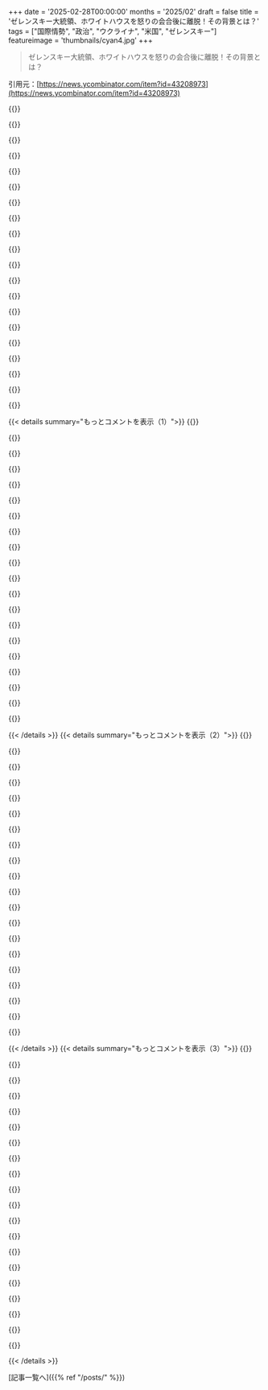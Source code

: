 +++
date = '2025-02-28T00:00:00'
months = '2025/02'
draft = false
title = 'ゼレンスキー大統領、ホワイトハウスを怒りの会合後に離脱！その背景とは？'
tags = ["国際情勢", "政治", "ウクライナ", "米国", "ゼレンスキー"]
featureimage = 'thumbnails/cyan4.jpg'
+++

> ゼレンスキー大統領、ホワイトハウスを怒りの会合後に離脱！その背景とは？

引用元：[https://news.ycombinator.com/item?id=43208973](https://news.ycombinator.com/item?id=43208973)

{{<matomeQuote body="今のヨーロッパのリーダーたちが自分たちの運命を自分たちで切り開かないなら、ほんとにアホだと思うわ。今週、彼らは米国の関税を回避するために土下座してる。もういい加減立ち上がって、アメリカがもう信頼できる同盟国じゃないって気付くべきなんだよ。アメリカの人々がこの男を二回も選んだってことから考えて、次の大統領もまたもっとひどいかもしれないし。" userName="basisword" createdAt="2025-02-28T21:26:08" color="#785bff">}}

{{<matomeQuote body="スウェーデンの政党のリーダーが非米国の核武装計画が必要だって言ったのが結構なニュースだね。60年代の核プログラムが解体された頃から考えると、こんなこと言うなんて想像もつかなかった。" userName="whizzter" createdAt="2025-03-01T08:42:34" color="#45d325">}}

{{<matomeQuote body="フランスとイギリスが核を持つ候補国だね。理想を言えばEUのレベルで調整してほしいけど、短期的には難しいだろうな。" userName="nickserv" createdAt="2025-03-01T09:13:07" color="">}}

{{<matomeQuote body="これは新しい考えじゃないけど、フランスは他国に核兵器の費用を出させたいけど、自分たちの管理は手放したくないんだ。こうなると、他の国も核を持とうとするだろうね。シンプルな核を作るのは、核物質があればそんなに難しくないし、欧州は持ってるから。" userName="lukan" createdAt="2025-03-01T09:18:49" color="#ff33a1">}}

{{<matomeQuote body="スウェーデンは次のフランスの大統領が極右になる可能性が高いのに、フランスの核を買いたいと思うかな？" userName="wood_spirit" createdAt="2025-03-01T12:19:22" color="">}}

{{<matomeQuote body="スウェーデンやドイツも数年後には極右政府になる可能性があるから、これは別の問題だけど、繋がりはあるよね。ナチスに核を持たれるのは最悪だから。" userName="lukan" createdAt="2025-03-01T12:34:31" color="">}}

{{<matomeQuote body="フランスがスウェーデンの核兵器プログラムを再開させないようにできれば、40年後にスウェーデンとの核戦争の心配もなくなる。ドローンもあるし、核を使った後の国の将軍たちは降伏する理由がなくなるから、見込みのない話だけど。" userName="kragen" createdAt="2025-03-01T10:38:49" color="">}}

{{<matomeQuote body="核は国を滅ぼすわけじゃないし、攻撃された側も核を持ってたらどうなるか、もう言われてることだと思う。" userName="redeux" createdAt="2025-03-01T12:18:30" color="">}}

{{<matomeQuote body="”国を滅ぼす”ってどういう意味？土を蒸発させるの？特に放射能があったら、地下の将軍たちは家に帰りたくないと思うよ。" userName="kragen" createdAt="2025-03-01T12:55:29" color="">}}

{{<matomeQuote body="核は全体としてほとんど効果がなくて、核攻撃された国やメルトダウンされた国を考えればわかるよ。" userName="thaumasiotes" createdAt="2025-03-01T19:26:40" color="">}}

{{<matomeQuote body="＞ヨーロッパのリーダーたちがこれを見て、自分たちの運命を自分たちでコントロールしようとしないなら、馬鹿だよな。あれだけ工業が減っても、原発を破壊して、ロシアからの天然ガスに頼ることが理解できんのは不思議だ。" userName="hintymad" createdAt="2025-02-28T23:34:46" color="#ff5c5c">}}

{{<matomeQuote body="ヨーロッパは原発から20％以上の電力を生産してるし、ドイツの早すぎた原発閉鎖は結果的に誤りだったとはいえ、再生可能エネルギーの成長を見れば、いずれ原発は重要でなくなるだろう。真のエネルギー独立のためには。この課題は解決できる方法が多い。" userName="thesumofall" createdAt="2025-03-01T07:24:49" color="#785bff">}}

{{<matomeQuote body="＞ドイツが早く原発を閉鎖したのは誤りって、みんなその時点で知ってたことだろ。外部の独裁者に依存するリスクを背負って、原発を悪化させる意図的な選択だった。" userName="CrossVR" createdAt="2025-03-01T07:38:02" color="">}}

{{<matomeQuote body="ドイツは再生可能エネルギーに1兆ユーロも使ったのに、EUで最も高い電気代になり、フランスよりも多く排出してる。再生可能エネルギーは大規模で機能しないことを認めるべきだ。" userName="Saline9515" createdAt="2025-03-01T10:19:06" color="">}}

{{<matomeQuote body="原発を閉鎖してロシアからの天然ガスを受け入れたドイツ首相の行動を調べてみろ。これは「ヨーロッパ」が受け入れたわけじゃなく、典型的な利益誘導だ。" userName="cco" createdAt="2025-03-01T06:45:32" color="#45d325">}}

{{<matomeQuote body="そのメルケルがやった典型的な利益誘導って具体的には何だ？" userName="theyinwhy" createdAt="2025-03-01T07:09:44" color="">}}

{{<matomeQuote body="最近考えてたんだが、EUがUSDを離れていく可能性もある。これはUSDとアメリカの基盤を弱めることにつながる。彼らはすでにBRICと取引してるし、暗号通貨（たぶんBitcoin）があったら、一つの通貨が力を持つのを防ぐ可能性があるんだ。" userName="pedalpete" createdAt="2025-02-28T23:05:33" color="#38d3d3">}}

{{<matomeQuote body="そのような基軸通貨の利点は、大きな赤字を出す能力にあるが、これは産業基盤の喪失につながる二律背反だ。中国との大規模な非核紛争では、我々はWWIIのドイツのように負けるだろう。" userName="01100011" createdAt="2025-03-01T07:32:23" color="">}}

{{<matomeQuote body="大規模な非核紛争なんて存在しないよ。" userName="whatshisface" createdAt="2025-03-01T08:08:53" color="">}}

{{<matomeQuote body="私はアメリカ市民として、トランプに投票した人たちに驚いてる。これほど弱い大統領は見たことがない。自己造成の傷をもたらす自体を心配している。この政権は、強さを理解できない人たちのための自滅に見える。" userName="epistasis" createdAt="2025-03-01T00:54:15" color="#ff5c5c">}}

{{< details summary="もっとコメントを表示（1）">}}
{{<matomeQuote body="アメリカ市民としてトランプに投票した人たちに憤りを感じてるけど、他の考えを持つ人が道徳的に劣っているとは思わんよ。これじゃ説得力もなくなるしな。強さを理解してない奴らに、自分の行政が自己破壊しつつあるってこと分からんのか？それに、前の大統領はどんどん職務を果たせなくなったし、アフガン撤退の incompetence はトランプがロシアに攻撃を呼び寄せるきっかけになった。バイデンはAIについて鋭く規制しようとして、小規模な会社だけ残す路線にしたんだ。" userName="JPKab" createdAt="2025-03-01T02:42:23" color="">}}

{{<matomeQuote body="JPの答えは結論を急ぎすぎて、名前を呼ぶ批判ばかり。Epiはただ”彼は恐れている”と言っただけで、トランプに投票した人を劣っていると言ったわけじゃないから。バイデンは確かに役立たずのリーダーだが、それだけじゃ対立側が良くなってるわけじゃないし、せいぜい最小限の被害しか出してない。AIに関してのバイデンの意見には賛同できないが、中国のAIの進展を見るに、進行を止める力はなかった。" userName="pedalpete" createdAt="2025-03-01T03:45:12" color="">}}

{{<matomeQuote body="Marc Andreesenはトランプを支援するのはバイデン政権の官僚たちと会った後だった。彼らは厳しく規制された数社のAI企業のみを許可するという約束をしたから、強く反発して支持を変えたんだ。a16zの投資のほとんどはクリプトと一部のAIに集中しているし、Andreesenはクリプトが厳しく規制されるのは嫌ってる。" userName="hello_moto" createdAt="2025-03-01T05:35:05" color="">}}

{{<matomeQuote body="トランプが嫌いな理由は、完全にプロパガンダに洗脳されてないから。正直、トランプ支持の意見には我慢できない。彼が多くの人を死なせるつもりだから、アメリカ人であることが恥ずかしい。歴史の流れを見誤ってるよ。" userName="junon" createdAt="2025-03-01T07:27:14" color="">}}

{{<matomeQuote body="NATO加盟国に軍事費を増やすようお願いするのは、長らくアメリカの方針だったが、ウクライナ戦争がきっかけでやっと行動に移された。確かに、NATOの憲章には2％のGDPを軍事に使うべきと明記されてるけど、実際には無視されがちだった。そもそもウクライナはNATOに入ってないし、ブダペスト覚書を参照するならフランスとイギリスも署名しているんだから、アメリカの貢献は無視できない。" userName="ApolloFortyNine" createdAt="2025-03-01T06:32:11" color="#45d325">}}

{{<matomeQuote body="NATOの憲章には「軍事にGDPの最小2％を費やす」とは書かれてないよ。元々は2006年に初めて言及されたし、みんなで2％を目指そうと合意したのは2014年だ。10年で目指すようにしたが、大半の国がそれに従ったわけではない。" userName="Epa095" createdAt="2025-03-01T08:11:23" color="#ff5733">}}

{{<matomeQuote body="ありがとう。人々がよくするイライラする指摘だね。アメリカが締結したのは2024年までヨーロッパ全体の安全を保障する契約だと認めるのがずっといい。" userName="remarkEon" createdAt="2025-03-01T08:51:23" color="">}}

{{<matomeQuote body="それはもっと取引的な考え方だ。NATOはただの契約じゃなく、同じ立場の仲間たちの相互支援の誓いだ。2001年にアメリカが第5条を発動したとき、NATO加盟国はこの誓いを守って軍を送り支援したんだ。この「NATOメンバーはただのタダ乗り」って考え方は幻想にすぎない。" userName="Propelloni" createdAt="2025-03-01T09:50:58" color="">}}

{{<matomeQuote body="そんな状況は長い間続いているが、今やアメリカは自由な世界のリーダーではなくなってきたのが明らかだ。" userName="insane_dreamer" createdAt="2025-03-01T00:54:32" color="">}}

{{<matomeQuote body="私の知っているトランプ支持者は、トランプの後継者がもっとトランプっぽくなることを望んでるだけだ。JD Vanceの道を進めば、共和党の指名を確実に得るだろうし、トランプの戦術が通じれば、彼は運に恵まれる可能性もある。" userName="talldatethrow" createdAt="2025-03-01T07:20:03" color="">}}

{{<matomeQuote body="今後の経済も影響しそうだね。" userName="JKCalhoun" createdAt="2025-03-01T08:11:53" color="">}}

{{<matomeQuote body="トランプやヴァンスの下でアメリカ経済は繁栄すると思うよ。" userName="imcritic" createdAt="2025-03-01T09:24:17" color="">}}

{{<matomeQuote body="残念ながら、ハンガリーのオルバン首相みたいな欧州の指導者がトランプ支持を表明してるね。" userName="layer8" createdAt="2025-02-28T23:03:39" color="">}}

{{<matomeQuote body="ハンガリーなんてどうでもいいだろ。フランス、ドイツ、イギリス、ポーランド、バルト三国で十分だよ。" userName="lm28469" createdAt="2025-03-01T01:40:04" color="">}}

{{<matomeQuote body="オルバンはEUの一員だから拒否権を持ってる。大国から見ると奇妙に見えるかもしれないけど、小国にも発言権はあるんだ。" userName="squarefoot" createdAt="2025-03-01T07:38:33" color="">}}

{{<matomeQuote body="アメリカが本腰を入れない中で、ドイツやフランスがウクライナを守ろうとしてるとは思えないよ。" userName="99_00" createdAt="2025-03-01T08:42:51" color="">}}

{{<matomeQuote body="オルバンを「欧州の指導者」って呼べるの？むしろ「プーチンのフォロワー」って感じ。" userName="cmrdporcupine" createdAt="2025-02-28T23:17:40" color="">}}

{{<matomeQuote body="彼はEU国の指導者だから、EUの重要な決定に拒否権を持っているし、その意味ではそうだよ。" userName="layer8" createdAt="2025-02-28T23:34:49" color="">}}

{{<matomeQuote body="多くのアメリカ人はこの考えに賛同するだろうね。欧州は自分たちの予算でやればいい。" userName="jim-jim-jim" createdAt="2025-03-01T03:57:43" color="">}}

{{<matomeQuote body="中国やロシアが実際には良い同盟国になるかもしれないね。あまり好まれない考えかもしれないけど、東に目を向ける時かも。経済的利益のためじゃなく、みんなのために協力すべき。" userName="lordhexd" createdAt="2025-03-01T06:48:47" color="#45d325">}}


{{< /details >}}
{{< details summary="もっとコメントを表示（2）">}}
{{<matomeQuote body="なんか変な感じがする。こういうのは映画の中のホワイトハウスみたいで、普通の人は公の場でそんなことしないよ。普通のマナーや基本的なマネジメントでは、公の場で褒めてプライベートで批判するって教えてる。世界のメディアの前でやるのは理解しがたい。" userName="lifeisstillgood" createdAt="2025-02-28T20:19:54" color="">}}

{{<matomeQuote body="これは外交じゃなくて、 humiliation の試みと解釈すると理解できる。" userName="obelos" createdAt="2025-02-28T20:31:19" color="">}}

{{<matomeQuote body="これは予定されたものとは思えない。こういう人と会ったことがあるけど、自分が無礼なのに誰かを非難するのは、虐待的な親の行動そのもの。ウクライナの戦争について批判するのはショックだ。恥ずかしい日だった。" userName="tdb7893" createdAt="2025-02-28T22:53:28" color="#785bff">}}

{{<matomeQuote body="この出来事で人々が目覚めて、賢い人を選ぶことを望む。でも今の政治には期待してない。" userName="dmix" createdAt="2025-03-01T00:19:41" color="">}}

{{<matomeQuote body="希望が持てるのは、政治は常に混乱しているってこと。民主主義を強化する必要がある、二大政党制をなくせれば、アメリカの政治は良くなると思う。" userName="tdb7893" createdAt="2025-03-01T01:00:57" color="#ff33a1">}}

{{<matomeQuote body="National Popular Vote Intersta...は、選挙人団を人気投票に変えるために作られた。赤い州も同意しない限り、意味がない。民主的かどうかも疑問。" userName="peterbecich" createdAt="2025-03-01T08:53:50" color="">}}

{{<matomeQuote body="選挙や議会の席の配分を再構築するのには憲法修正が必要。実現は難しい。各州での投票の重みが違うから。" userName="peterbecich" createdAt="2025-03-01T08:39:55" color="">}}

{{<matomeQuote body="選挙制度を変えるには憲法改正が必要じゃないこともある。比例代表制を導入するのは法案通過だけで可能だ。" userName="Taikonerd" createdAt="2025-03-02T16:05:20" color="">}}

{{<matomeQuote body="憲法の再構築は簡単ではないが、ブラジルの経験からして、米国もその可能性がある。独裁政権が続けば、新憲法が必要になるかも。" userName="cesarb" createdAt="2025-03-01T11:35:10" color="#38d3d3">}}

{{<matomeQuote body="その実現は難しいけど、今は過去より可能性があると思う。若者の怒りを政治に向けられれば変わるかもしれない。" userName="johnnyanmac" createdAt="2025-03-01T14:53:16" color="">}}

{{<matomeQuote body="アルファオス同士は自分が間違ってたって認めたくないから、まったくありえないね。みんなすでに行動を一致させてるし。" userName="LastTrain" createdAt="2025-03-01T15:09:13" color="">}}

{{<matomeQuote body="トランプが完璧なヒーローじゃないって気づく人が出てきてるから、効果は出てると思う。ただトランプのファンは凄く熱心だから、少しずつ崩していくしかないね。" userName="johnnyanmac" createdAt="2025-03-01T14:49:16" color="">}}

{{<matomeQuote body="典型的な加害者の心理戦だよ。Zelenskyが言ったことは、トランプやVanceの発言に比べて全然釣り合ってない。でも支持者たちは気にしないし、こんなイベントが次の行動の言い訳になる。" userName="mu53" createdAt="2025-03-01T07:37:52" color="">}}

{{<matomeQuote body="アメリカ人として恥ずかしいのは、何億ドルもかけて多くの人の命を奪っている戦争を続けてること。それにBiden一家のウクライナでの腐敗もめちゃくちゃ臭う。地図上の線にこだわるのが理解できない。無駄にした命やお金で何ができたかを考えると、恥ずかしいね。" userName="corey_moncure" createdAt="2025-03-02T03:50:53" color="#785bff">}}

{{<matomeQuote body="パフォーマンスはMAGA支持者のためだね。トランプは票を維持するためには何でもすることが分かってる。" userName="yibg" createdAt="2025-03-01T02:22:17" color="">}}

{{<matomeQuote body="彼らが言ったのは‘これが良いテレビになる‘ってこと。右派のFoxとロシアメディアも喜んでるのが心配。共和党の誰も‘ロシアが敵なのにどうして彼らが望むことをやってるのか‘って言わないのが気になる。" userName="sebazzz" createdAt="2025-03-01T08:50:43" color="">}}

{{<matomeQuote body="＞それについて共和党の誰もが言わないのが心配だ。どうして彼らがやることはロシアの利益になるのか。<br>なぜそんなことをしなければならないのか？GOPの上院議員たちは数年前にロシアで独立記念日を過ごしてたし、多くのGOP議員がウクライナ支持の決議に反対票を入れてる。この10年間、GOPには親ロシアの勢力が強いし、トランプも長い間ロシアの支配下にいる。" userName="masklinn" createdAt="2025-03-01T09:51:28" color="#38d3d3">}}

{{<matomeQuote body="これがsebazzzが心配していることだと思う。ロシアはGOPを裏切るのも早いし、ロシアが台湾や他の太平洋の土地で進出する助けになりかねない。" userName="n4r9" createdAt="2025-03-01T14:15:33" color="">}}

{{<matomeQuote body="＞これがsebazzzが心配しているのは分かるが、これは新しいことじゃない。以前からずっとあって、今更心配する理由があんのか？" userName="masklinn" createdAt="2025-03-01T16:52:17" color="">}}

{{<matomeQuote body="最近の地政学的な進展を考えると、今まで以上に心配するのは妥当だと思う。" userName="n4r9" createdAt="2025-03-01T20:14:53" color="">}}


{{< /details >}}
{{< details summary="もっとコメントを表示（3）">}}
{{<matomeQuote body="引用された投票には3人、9人、7人の共和党員が含まれてるが、どうして“党は完全に親ロシア”になるの？ 共和党はずっとウクライナの軍事援助に賛成してきたじゃん。他の約200人は何なの？ プーチン支持者がホワイトハウスにいるのは確かだが、全共和党を敵側に引き込むことはできるのか？ " userName="lyu07282" createdAt="2025-03-01T12:03:25" color="">}}

{{<matomeQuote body="プーチンの計画はウクライナを孤立させること。それにTrumpとVanceが完全にプーチンの言い分に乗っているのは運がいいね。彼はウクライナの選挙にも影響を与えようとしている。 " userName="adamredwoods" createdAt="2025-03-01T01:08:53" color="">}}

{{<matomeQuote body="公然といじめるのは意図的だよ。" userName="pjc50" createdAt="2025-02-28T20:24:38" color="">}}

{{<matomeQuote body="本当にそうだよ。Trumpは“これは良いテレビ”って言ってたし、恥ずかしいよね。" userName="dygd" createdAt="2025-02-28T21:38:13" color="">}}

{{<matomeQuote body="Zelenskyはすぐに謝ったね。見ていて悲しくなるだけだった。政治は想像を超えたバカさ加減に達してる。" userName="swat535" createdAt="2025-03-01T02:21:41" color="">}}

{{<matomeQuote body="TrumpはZelenskyを公然と独裁者と呼んだよ。Zelenskyは民主的に選ばれた国家の大統領なのに、非常に困惑するね。彼の勇気は評価されるべきだと思う。" userName="CraftingLinks" createdAt="2025-03-01T08:24:07" color="#ff5c5c">}}

{{<matomeQuote body="アメリカのソフトパワーや経済の崩壊を目の当たりにしている。これは安定した国家から権威主義的な孤立主義国家への移行だ。" userName="jorblumesea" createdAt="2025-02-28T20:46:18" color="">}}

{{<matomeQuote body="これが内側から積極的に進められているのが奇妙だ。アメリカは自らの力を手放した選択をした。これは非常に驚くべきことだけど、短期的な考えしかできないビジネスマンが全てを指揮しているのが信じられない。" userName="BLKNSLVR" createdAt="2025-02-28T23:05:42" color="">}}

{{<matomeQuote body="これは理解しにくいことじゃないよ。今のアメリカ人は大きな悲しみを経験している。それは喪失の否認の段階なんだ。" userName="hayst4ck" createdAt="2025-02-28T20:25:37" color="">}}

{{<matomeQuote body="確かに悲しみだね。皆が自分の意見を強化していて、俺の10年以上の“ハウジング理論”が正しいと感じている。左派は働く人々の正当な不満を全く解決しようとしていない。" userName="scoofy" createdAt="2025-02-28T21:08:49" color="">}}

{{<matomeQuote body="中道左派は解決策を持ってないね。でもそれ以外の左派は持ってる。ただ、人気がないんだ。アメリカの医療制度が壊れてるのは皆わかってるのに、合理的な単一支払い制度の提案にはすぐ反発が来る。問題解決に対して、保守派も左派も消極的過ぎる。" userName="consteval" createdAt="2025-02-28T23:14:16" color="">}}

{{<matomeQuote body="全く同感。土地利用改革や所得格差の問題に何も触れないDNCは、行動しないことに驚いてる。" userName="danny_codes" createdAt="2025-02-28T21:41:47" color="">}}

{{<matomeQuote body="民主党が富裕層のための党なのは変わらない。2016年にBernieを排除して自由主義経済政策を拒否したのが明確だ。AOCみたいな過激派がPelosiの足を引っ張ってる。リスクを取らずにいると、勝つためには基盤を見つけるのが難しいよ。" userName="insane_dreamer" createdAt="2025-03-01T03:27:41" color="">}}

{{<matomeQuote body="＞”when it shut down Bernie”<br>Bernieは2016年も2020年も予備選で人気投票に負けたよ。" userName="anon7725" createdAt="2025-03-01T08:40:00" color="">}}

{{<matomeQuote body="アメリカの最大の国内問題は住宅と交通だと思う。どうにかなる状況かはわからない。" userName="dmonitor" createdAt="2025-03-01T07:33:21" color="">}}

{{<matomeQuote body="選挙以来、すごく悲しんでるんだ。受け入れられたと思ってたけど、怒りがまた出てきた。" userName="Trasmatta" createdAt="2025-02-28T21:03:03" color="">}}

{{<matomeQuote body="頑張って、これを自己改善のチャンスにしよう。TrumpやMuskとは反対のことをするだけで、聖人に近づけるよ。" userName="callc" createdAt="2025-02-28T21:22:01" color="">}}

{{<matomeQuote body="気をつけて。今の状況だと、これが「テロ国家」に資金提供する行為と見なされるかもしれないよ。痕跡を残さないように。" userName="fransje26" createdAt="2025-02-28T23:18:18" color="">}}

{{<matomeQuote body="＞”no-one, I mean no-one would ever do that inpublic”<br>同意。Zelenskyが公の場で始めたように見えたし、TrumpやJD Vanceも彼の不適切な発言についてコメントしてた。" userName="verisimi" createdAt="2025-02-28T20:51:57" color="">}}

{{<matomeQuote body="アメリカはウクライナから鉱物をあまり必要としてないんだ。多くの鉱物は未採掘で、アメリカには油や天然ガス、石炭、鉄が十分あるから。<br>レアアースに関しては、アメリカには精製能力が足りないけど、中国が技術を輸出しないから、アメリカの鉱石は中国へ持って行かれてた。最近、Mountain Passの分離プラントが稼働し始めて、状況は改善されつつある。<br>それから、ウランはアメリカにたくさんの資源があって、カナダとアメリカが歴史的に最大の生産国。チタンはテネシーで採掘が発見されたが、信ぴょう性は不明。そして、リチウムはアメリカが75％を生産してるし、アーカンソーやネバダにも新しい鉱床が見つかってる。グラファイトは中国がリードだけど、カナダとノルウェーも生産を増やしてきて、アメリカでは1970年代以来の自然グラファイトの生産がない。要するに、海外産の値上がりで国内生産が増える傾向があるね。" userName="Animats" createdAt="2025-02-28T21:25:47" color="#ff5733">}}


{{< /details >}}


[記事一覧へ]({{% ref "/posts/" %}})
